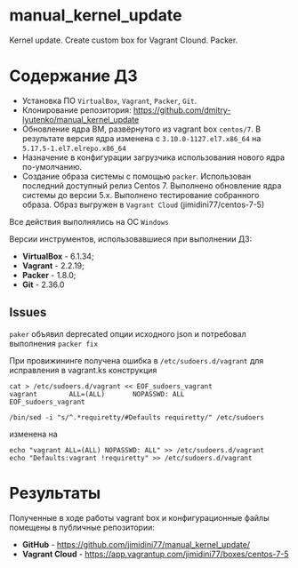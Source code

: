 # manual_kernel_update
Kernel update. Create custom box for Vagrant Clound. Packer.

# **Содержание ДЗ**

* Установка ПО `VirtualBox`, `Vagrant`, `Packer`, `Git`. 
* Клонирование репозитория: https://github.com/dmitry-lyutenko/manual_kernel_update
* Обновление ядра ВМ, развёрнутого из vagrant box `centos/7`. В результате версия ядра изменена с `3.10.0-1127.el7.x86_64` на `5.17.5-1.el7.elrepo.x86_64`
* Назначение в конфигурации загрузчика использования нового ядра по-умолчанию.
* Создание образа системы с помощью `packer`. Использован последний доступный релиз Centos 7. Выполнено обновление ядра системы до версии 5.x. Выполнено тестирование собранного образа. Образ выгружен в `Vagrant Cloud` (jimidini77/centos-7-5)

Все действия выполнялись  на ОС `Windows`

Версии инструментов, использовавшиеся при выполнении ДЗ:

- **VirtualBox** - 6.1.34;
- **Vagrant** - 2.2.19;
- **Packer** - 1.8.0;
- **Git** - 2.36.0

## **Issues**

`paker` объявил deprecated опции исходного json и потребовал выполнения `packer fix`

При провижининге получена ошибка в `/etc/sudoers.d/vagrant` для исправления в vagrant.ks конструкция
```
cat > /etc/sudoers.d/vagrant << EOF_sudoers_vagrant
vagrant        ALL=(ALL)       NOPASSWD: ALL
EOF_sudoers_vagrant

/bin/sed -i "s/^.*requiretty/#Defaults requiretty/" /etc/sudoers
```
изменена на 
```
echo "vagrant ALL=(ALL) NOPASSWD: ALL" >> /etc/sudoers.d/vagrant
echo "Defaults:vagrant !requiretty" >> /etc/sudoers.d/vagrant
```

# **Результаты**

Полученные в ходе работы vagrant box и конфигурационные файлы помещены в публичные репозитории:
- **GitHub** - https://github.com/jimidini77/manual_kernel_update/
- **Vagrant Cloud** - https://app.vagrantup.com/jimidini77/boxes/centos-7-5


